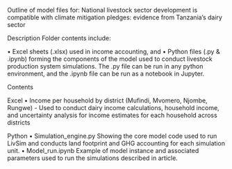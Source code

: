 Outline of model files for:
National livestock sector development is compatible with climate mitigation pledges: evidence from Tanzania’s dairy sector

Description
Folder contents include:

•	Excel sheets (.xlsx) used in income accounting, and 
•	Python files (.py & .ipynb) forming the components of the model used to conduct livestock production system simulations. 
The .py file can be run in any python environment, and the .ipynb file can be run as a notebook in Jupyter.

Contents

Excel
•	Income per household by district (Mufindi, Mvomero, Njombe, Rungwe)
	- Used to conduct dairy income calculations, household income, and uncertainty analysis for income estimates for each household across districts

Python
•	Simulation_engine.py
Showing the core model code used to run LivSim and conducts land footprint and GHG accounting for each simulation unit.
•	Model_run.ipynb
Example of model instance and associated parameters used to run the simulations described in article.



